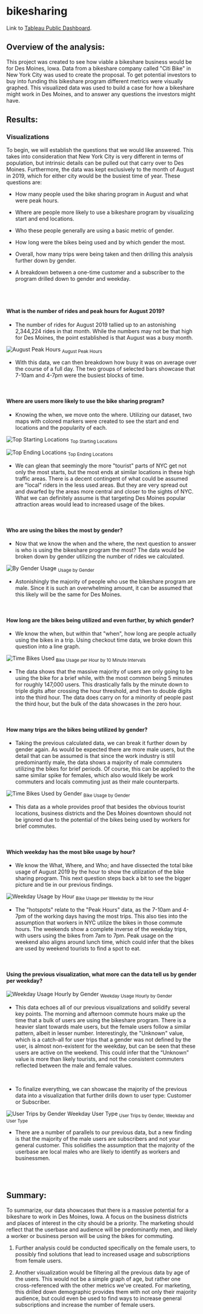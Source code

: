 # bikesharing

Link to [Tableau Public Dashboard](https://public.tableau.com/views/NYCBikeshareAnalysis_16636315619250/NYCBikeshareStory?:language=en-US&publish=yes&:display_count=n&:origin=viz_share_link).

## Overview of the analysis:

This project was created to see how viable a bikeshare business would be for Des Moines, Iowa. Data from a bikeshare company called "Citi Bike" in New York City was used to create the proposal. To get potential investors to buy into funding this bikeshare program different metrics were visually graphed. This visualized data was used to build a case for how a bikeshare might work in Des Moines, and to answer any questions the investors might have.

## Results:

### Visualizations
To begin, we will establish the questions that we would like answered. This takes into consideration that New York City is very different in terms of population, but intrinsic details can be pulled out that carry over to Des Moines. Furthermore, the data was kept exclusively to the month of August in 2019, which for either city would be the busiest time of year.
These questions are:

- How many people used the bike sharing program in August and what were peak hours.

- Where are people more likely to use a bikeshare program by visualizing start and end locations.

- Who these people generally are using a basic metric of gender.

- How long were the bikes being used and by which gender the most.

- Overall, how many trips were being taken and then drilling this analysis further down by gender.

- A breakdown between a one-time customer and a subscriber to the program drilled down to gender and weekday.
<br>
<br>

#### What is the number of rides and peak hours for August 2019?

* The number of rides for August 2019 tallied up to an astonishing 2,344,224 rides in that month. While the numbers may not be that high for Des Moines, the point established is that August was a busy month.

![August Peak Hours](Resources/August_Peak_Hours.png)
<sub>August Peak Hours</sub>

* With this data, we can then breakdown how busy it was on average over the course of a full day. The two groups of selected bars showcase that 7-10am and 4-7pm were the busiest blocks of time.
<br>

#### Where are users more likely to use the bike sharing program?

* Knowing the when, we move onto the where. Utilizing our dataset, two maps with colored markers were created to see the start and end locations and the popularity of each.

![Top Starting Locations](Resources/Top_Start_Loc.png)
<sub>Top Starting Locations</sub>

![Top Ending Locations](Resources/Top_End_Loc.png)
<sub>Top Ending Locations</sub>

* We can glean that seemingly the more "tourist" parts of NYC get not only the most starts, but the most ends at similar locations in these high traffic areas. There is a decent contingent of what could be assumed are "local" riders in the less used areas. But they are very spread out and dwarfed by the areas more central and closer to the sights of NYC. What we can definitely assume is that targeting Des Moines popular attraction areas would lead to increased usage of the bikes.
<br>

#### Who are using the bikes the most by gender?

* Now that we know the when and the where, the next question to answer is who is using the bikeshare program the most? The data would be broken down by gender utilizing the number of rides we calculated.

![By Gender Usage](Resources/By_Gender_Usage.png)
<sub>Usage by Gender</sub>

* Astonishingly the majority of people who use the bikeshare program are male. Since it is such an overwhelming amount, it can be assumed that this likely will be the same for Des Moines.
<br>

#### How long are the bikes being utilized and even further, by which gender?

* We know the when, but within that "when", how long are people actually using the bikes in a trip. Using checkout time data, we broke down this question into a line graph.

![Time Bikes Used](Resources/By_Hour_Bike_Usage.png)
<sub>Bike Usage per Hour by 10 Minute Intervals</sub>

* The data shows that the massive majority of users are only going to be using the bike for a brief while, with the most common being 5 minutes for roughly 147,000 users. This drastically falls by the minute down to triple digits after crossing the hour threshold, and then to double digits into the third hour. The data does carry on for a minority of people past the third hour, but the bulk of the data showcases in the zero hour.
<br>

#### How many trips are the bikes being utilized by gender?

* Taking the previous calculated data, we can break it further down by gender again. As would be expected there are more male users, but the detail that can be assumed is that since the work industry is still predominantly male, the data shows a majority of male commuters utilizing the bikes for brief periods. Of course, this can be applied to the same similar spike for females, which also would likely be work commuters and locals commuting just as their male counterparts.

![Time Bikes Used by Gender](Resources/By_Hour_Gender_Usage.png)
<sub>Bike Usage by Gender</sub>

* This data as a whole provides proof that besides the obvious tourist locations, business districts and the Des Moines downtown should not be ignored due to the potential of the bikes being used by workers for brief commutes.
<br>

#### Which weekday has the most bike usage by hour?

* We know the What, Where, and Who; and have dissected the total bike usage of August 2019 by the hour to show the utilization of the bike sharing program. This next question steps back a bit to see the bigger picture and tie in our previous findings.

![Weekday Usage by Hour](Resources/Weekday_Usage_Hourly.png)
<sub>Bike Usage per Weekday by the Hour</sub>

* The "hotspots" relate to the "Peak Hours" data, as the 7-10am and 4-7pm of the working days having the most trips. This also ties into the assumption that workers in NYC utilize the bikes in those commute hours. The weekends show a complete inverse of the weekday trips, with users using the bikes from 7am to 7pm. Peak usage on the weekend also aligns around lunch time, which could infer that the bikes are used by weekend tourists to find a spot to eat.
<br>

#### Using the previous visualization, what more can the data tell us by gender per weekday?

![Weekday Usage Hourly by Gender](Resources/Gender_Usage_Hourly.png)
<sub>Weekday Usage Hourly by Gender</sub>

* This data echoes all of our previous visualizations and solidify several key points. The morning and afternoon commute hours make up the time that a bulk of users are using the bikeshare program. There is a heavier slant towards male users, but the female users follow a similar pattern, albeit in lesser number. Interestingly, the "Unknown" value, which is a catch-all for user trips that a gender was not defined by the user, is almost non-existent for the weekday, but can be seen that these users are active on the weekend. This could infer that the “Unknown” value is more than likely tourists, and not the consistent commuters reflected between the male and female values.
<br>

* To finalize everything, we can showcase the majority of the previous data into a visualization that further drills down to user type: Customer or Subscriber.

![User Trips by Gender Weekday User Type](Resources/Trips_Gender_Weekday.png)
<sub>User Trips by Gender, Weekday and User Type</sub>

* There are a number of parallels to our previous data, but a new finding is that the majority of the male users are subscribers and not your general customer. This solidifies the assumption that the majority of the userbase are local males who are likely to identify as workers and businessmen.
<br>
<br>

## Summary:

To summarize, our data showcases that there is a massive potential for a bikeshare to work in Des Moines, Iowa. A focus on the business districts and places of interest in the city should be a priority. The marketing should reflect that the userbase and audience will be predominantly men, and likely a worker or business person will be using the bikes for commuting.

1. Further analysis could be conducted specifically on the female users, to possibly find solutions that lead to increased usage and subscriptions from female users.

2. Another visualization would be filtering all the previous data by age of the users. This would not be a simple graph of age, but rather one cross-referenced with the other metrics we've created. For marketing, this drilled down demographic provides them with not only their majority audience, but could even be used to find ways to increase general subscriptions and increase the number of female users.
